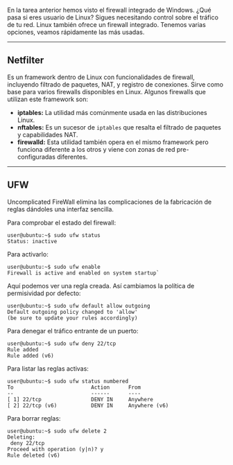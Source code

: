 En la tarea anterior hemos visto el firewall integrado de Windows. ¿Qué pasa si eres usuario de Linux? Sigues necesitando control sobre el tráfico de tu red. Linux también ofrece un firewall integrado. Tenemos varias opciones, veamos rápidamente las más usadas.

----------------------------
<h2>Netfilter</h2>
Es un framework dentro de Linux con funcionalidades de firewall, incluyendo filtrado de paquetes, NAT, y registro de conexiones. Sirve como base para varios firewalls disponibles en Linux. Algunos firewalls que utilizan este framework son:

- **iptables:** La utilidad más comúnmente usada en las distribuciones Linux.
- **nftables:** Es un sucesor de `iptables` que resalta el filtrado de paquetes y capabilidades NAT.
- **firewalld:** Esta utilidad también opera en el mismo framework pero funciona diferente a los otros y viene con zonas de red pre-configuradas diferentes.

------------------------
<h2>UFW</h2>
Uncomplicated FireWall elimina las complicaciones de la fabricación de reglas dándoles una interfaz sencilla.

Para comprobar el estado del firewall:

```shell
user@ubuntu:~$ sudo ufw status
Status: inactive
```

Para activarlo:

   ```shell
   user@ubuntu:~$ sudo ufw enable 
   Firewall is active and enabled on system startup`
```

Aquí podemos ver una regla creada. Así cambiamos la política de permisividad por defecto:

```shell
user@ubuntu:~$ sudo ufw default allow outgoing
Default outgoing policy changed to 'allow'
(be sure to update your rules accordingly)
```

Para denegar el tráfico entrante de un puerto:

```shell
user@ubuntu:~$ sudo ufw deny 22/tcp
Rule added
Rule added (v6)
```

Para listar las reglas activas:

   ```shell
   user@ubuntu:~$ sudo ufw status numbered      
   To                         Action      From      
   --                         ------      ---- 
   [ 1] 22/tcp                DENY IN     Anywhere                   
   [ 2] 22/tcp (v6)           DENY IN     Anywhere (v6)
   ```

Para borrar reglas:

```shell
user@ubuntu:~$ sudo ufw delete 2
Deleting:
 deny 22/tcp
Proceed with operation (y|n)? y
Rule deleted (v6)
```

